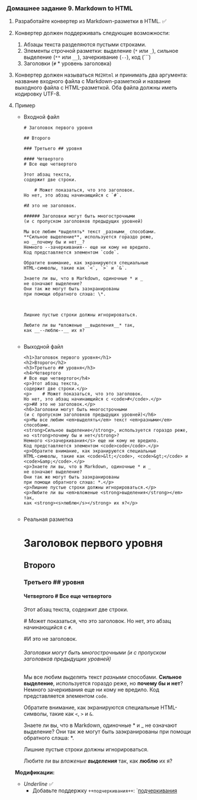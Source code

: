 ### Домашнее задание 9. Markdown to HTML

1. Разработайте конвертер из Markdown-разметки в HTML. ✅

2. Конвертер должен поддерживать следующие возможности:

   1. Абзацы текста разделяются пустыми строками.
   2. Элементы строчной разметки: выделение (`*` или `_`), сильное выделение (`**` или `__`), зачеркивание (`--`), код (```)
   3. Заголовки (`#` * уровень заголовка)

3. Конвертер должен называться `Md2Html` и принимать два аргумента: название входного файла с Markdown-разметкой и название выходного файла c HTML-разметкой. Оба файла должны иметь кодировку UTF-8.

4. Пример

   - Входной файл

     ```
     # Заголовок первого уровня
     
     ## Второго
     
     ### Третьего ## уровня
     
     #### Четвертого
     # Все еще четвертого
     
     Этот абзац текста,
     содержит две строки.
     
         # Может показаться, что это заголовок.
     Но нет, это абзац начинающийся с `#`.
     
     #И это не заголовок.
     
     ###### Заголовки могут быть многострочными
     (и с пропуском заголовков предыдущих уровней)
     
     Мы все любим *выделять* текст _разными_ способами.
     **Сильное выделение**, используется гораздо реже,
     но __почему бы и нет__?
     Немного --зачеркивания-- еще ни кому не вредило.
     Код представляется элементом `code`.
     
     Обратите внимание, как экранируются специальные
     HTML-символы, такие как `<`, `>` и `&`.
     
     Знаете ли вы, что в Markdown, одиночные * и _
     не означают выделение?
     Они так же могут быть заэкранированы
     при помощи обратного слэша: \*.
     
     
     
     Лишние пустые строки должны игнорироваться.
     
     Любите ли вы *вложеные __выделения__* так,
     как __--люблю--__ их я?
                 
     ```

   - Выходной файл

     ```
     <h1>Заголовок первого уровня</h1>
     <h2>Второго</h2>
     <h3>Третьего ## уровня</h3>
     <h4>Четвертого
     # Все еще четвертого</h4>
     <p>Этот абзац текста,
     содержит две строки.</p>
     <p>    # Может показаться, что это заголовок.
     Но нет, это абзац начинающийся с <code>#</code>.</p>
     <p>#И это не заголовок.</p>
     <h6>Заголовки могут быть многострочными
     (и с пропуском заголовков предыдущих уровней)</h6>
     <p>Мы все любим <em>выделять</em> текст <em>разными</em> способами.
     <strong>Сильное выделение</strong>, используется гораздо реже,
     но <strong>почему бы и нет</strong>?
     Немного <s>зачеркивания</s> еще ни кому не вредило.
     Код представляется элементом <code>code</code>.</p>
     <p>Обратите внимание, как экранируются специальные
     HTML-символы, такие как <code>&lt;</code>, <code>&gt;</code> и <code>&amp;</code>.</p>
     <p>Знаете ли вы, что в Markdown, одиночные * и _
     не означают выделение?
     Они так же могут быть заэкранированы
     при помощи обратного слэша: *.</p>
     <p>Лишние пустые строки должны игнорироваться.</p>
     <p>Любите ли вы <em>вложеные <strong>выделения</strong></em> так,
     как <strong><s>люблю</s></strong> их я?</p>
                 
     ```

   - Реальная разметка

     # Заголовок первого уровня

     ## Второго

     ### Третьего ## уровня

     #### Четвертого # Все еще четвертого

     Этот абзац текста, содержит две строки.

     \# Может показаться, что это заголовок. Но нет, это абзац начинающийся с `#`.

     \#И это не заголовок.

     ###### Заголовки могут быть многострочными (и с пропуском заголовков предыдущих уровней)

     Мы все любим *выделять* текст *разными* способами. **Сильное выделение**, используется гораздо реже, но **почему бы и нет**? Немного зачеркивания еще ни кому не вредило. Код представляется элементом `code`.

     Обратите внимание, как экранируются специальные HTML-символы, такие как `<`, `>` и `&`.

     Знаете ли вы, что в Markdown, одиночные * и _ не означают выделение? Они так же могут быть заэкранированы при помощи обратного слэша: *.

     Лишние пустые строки должны игнорироваться.

     Любите ли вы *вложеные **выделения*** так, как **люблю** их я?

     

   **Модификации:**

   - *Underline* ✅
     - Добавьте поддержку `++подчеркивания++`: `<u>подчеркивания</u>

